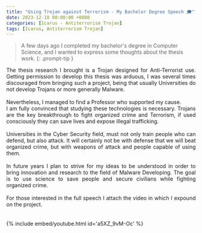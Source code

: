 ```yaml
---
title: "Using Trojan against Terrorism - My Bachelor Degree Speech 🎓​"
date: 2023-12-18 00:00:00 +0800
categories: [Icarus - Antiterrorism Trojan]
tags: [Icarus, Antiterrorism Trojan]
---
```



> A few days ago I completed my bachelor's degree in Computer Science, and I wanted to express some thoughts about the thesis work.
{: .prompt-tip } 

<div style="text-align: justify">
The thesis research I brought is a Trojan designed for Anti-Terrorist use. Getting permission to develop this thesis was arduous, I was several times discouraged from bringing such a project, being that usually Universities do not develop Trojans or more generally Malware.
<br><br>
Nevertheless, I managed to find a Professor who supported my cause.
<br>
I am fully convinced that studying these technologies is necessary. Trojans are the key breakthrough to fight organized crime and Terrorism, if used consciously they can save lives and expose illegal trafficking.
<br><br>
Universities in the Cyber Security field, must not only train people who can defend, but also attack.
It will certainly not be with defense that we will beat organized crime, but with weapons of attack and people capable of using them.
<br><br>
In future years I plan to strive for my ideas to be understood in order to bring innovation and research to the field of Malware Developing. The goal is to use science to save people and secure civilians while fighting organized crime.
<br><br>
For those interested in the full speech I attach the video in which I expound on the project.
</div>
<br><br>
{% include embed/youtube.html id='a5XZ_9vM-Oc' %}